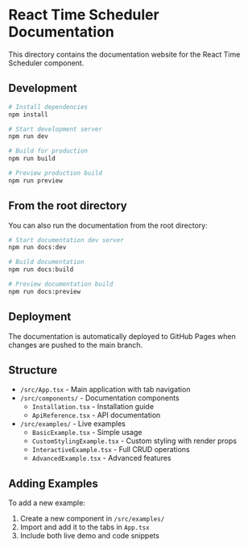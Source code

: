 # React Time Scheduler Documentation

This directory contains the documentation website for the React Time Scheduler component.

## Development

```bash
# Install dependencies
npm install

# Start development server
npm run dev

# Build for production
npm run build

# Preview production build
npm run preview
```

## From the root directory

You can also run the documentation from the root directory:

```bash
# Start documentation dev server
npm run docs:dev

# Build documentation
npm run docs:build

# Preview documentation build
npm run docs:preview
```

## Deployment

The documentation is automatically deployed to GitHub Pages when changes are pushed to the main branch.

## Structure

- `/src/App.tsx` - Main application with tab navigation
- `/src/components/` - Documentation components
  - `Installation.tsx` - Installation guide
  - `ApiReference.tsx` - API documentation
- `/src/examples/` - Live examples
  - `BasicExample.tsx` - Simple usage
  - `CustomStylingExample.tsx` - Custom styling with render props
  - `InteractiveExample.tsx` - Full CRUD operations
  - `AdvancedExample.tsx` - Advanced features

## Adding Examples

To add a new example:

1. Create a new component in `/src/examples/`
2. Import and add it to the tabs in `App.tsx`
3. Include both live demo and code snippets